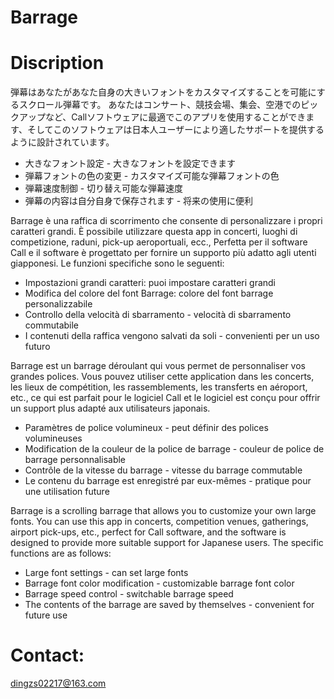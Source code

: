 # Barrage

# Discription
弾幕はあなたがあなた自身の大きいフォントをカスタマイズすることを可能にするスクロール弾幕です。 あなたはコンサート、競技会場、集会、空港でのピックアップなど、Callソフトウェアに最適でこのアプリを使用することができます、そしてこのソフトウェアは日本人ユーザーにより適したサポートを提供するように設計されています。

- 大きなフォント設定 - 大きなフォントを設定できます
- 弾幕フォントの色の変更 - カスタマイズ可能な弾幕フォントの色
- 弾幕速度制御 - 切り替え可能な弾幕速度
- 弾幕の内容は自分自身で保存されます - 将来の使用に便利

Barrage è una raffica di scorrimento che consente di personalizzare i propri caratteri grandi. È possibile utilizzare questa app in concerti, luoghi di competizione, raduni, pick-up aeroportuali, ecc., Perfetta per il software Call e il software è progettato per fornire un supporto più adatto agli utenti giapponesi. Le funzioni specifiche sono le seguenti:

- Impostazioni grandi caratteri: puoi impostare caratteri grandi
- Modifica del colore del font Barrage: colore del font barrage personalizzabile
- Controllo della velocità di sbarramento - velocità di sbarramento commutabile
- I contenuti della raffica vengono salvati da soli - convenienti per un uso futuro

Barrage est un barrage déroulant qui vous permet de personnaliser vos grandes polices. Vous pouvez utiliser cette application dans les concerts, les lieux de compétition, les rassemblements, les transferts en aéroport, etc., ce qui est parfait pour le logiciel Call et le logiciel est conçu pour offrir un support plus adapté aux utilisateurs japonais.

- Paramètres de police volumineux - peut définir des polices volumineuses
- Modification de la couleur de la police de barrage - couleur de police de barrage personnalisable
- Contrôle de la vitesse du barrage - vitesse du barrage commutable
- Le contenu du barrage est enregistré par eux-mêmes - pratique pour une utilisation future

Barrage is a scrolling barrage that allows you to customize your own large fonts. You can use this app in concerts, competition venues, gatherings, airport pick-ups, etc., perfect for Call software, and the software is designed to provide more suitable support for Japanese users. The specific functions are as follows:

- Large font settings - can set large fonts
- Barrage font color modification - customizable barrage font color
- Barrage speed control - switchable barrage speed
- The contents of the barrage are saved by themselves - convenient for future use

# Contact:
dingzs02217@163.com
